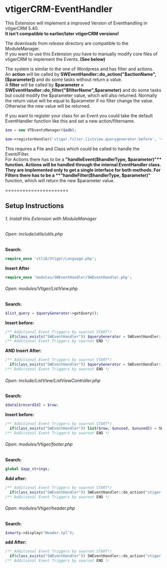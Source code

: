 vtigerCRM-EventHandler
======================

This Extension will implement a improved Version of Eventhandling in vtigerCRM 5.40.  
**It isn't compatible to earlier/later vtigerCRM versions!**

The downloads from *release* directory are compatible to the ModuleManager.   
If you want to use this Extension you have to manually modify core files of vtigerCRM to implement the Events. **(See below)**

The system is similar to the one of Wordpress and has filter and actions.  
An **action** will be called by **SWEventHandler::do_action("$actionName",[$parameter])** and do some tasks without return a value.  
A **filter** will be called by **$parameter = SWEventHandler::do_filter("$filterName",$parameter)** and do some tasks but could modify the $parameter value, which will also returned. Normally the return value will be equal to $parameter if no filter change the value.
Otherwise the new value will be returned.

If you want to register your class for an Event you could take the default EventHandler function like this and set a new action/filtername.
```php
$em = new VTEventsManager($adb);

$em->registerHandler('vtiger.filter.listview.querygenerator.before', '<handlerFile>', '<handlerClass>');
```

This requires a File and Class which could be called to handle the Event/Filter.  
For Actions there has to be a **"handleEvent($handlerType, $parameter)"** function. Actions will be handled through the internal EventHandler class. They are implemented only to get a single interface for both methods.  
For Filters there has to be a **"handleFilter($handlerType, $parameter)"** function, which will return the new $parameter value.  

======================
## Setup Instructions

###### 1. Install this Extension with ModuleManager

###### Open: include/utils/utils.php  

**Search:**  
```php
require_once 'vtlib/Vtiger/Language.php';
```
**Insert After**  
```php
require_once 'modules/SWEventHandler/SWEventHandler.php';
```

###### Open: modules/Vtiger/ListView.php

**Search:**  
```php
$list_query = $queryGenerator->getQuery();
```
**Insert before:**  
```php
/** Additional Event Triggers by swarnat START*/
  if(class_exists("SWEventHandler")) $queryGenerator = SWEventHandler::do_filter("vtiger.filter.listview.querygenerator.before", $queryGenerator);
/** Additional Event Triggers by swarnat END */
```
**AND Insert After:**  
```php
/** Additional Event Triggers by swarnat START*/
  if(class_exists("SWEventHandler")) $queryGenerator = SWEventHandler::do_filter("vtiger.filter.listview.querygenerator.after", $queryGenerator);
/** Additional Event Triggers by swarnat END */
```

###### Open: include/ListView/ListViewController.php  

**Search:**  
```php
$data[$recordId] = $row;
```
**Insert before:**  
```php
/** Additional Event Triggers by swarnat START*/
  if(class_exists("SWEventHandler")) list($row, $unused, $unused2) = SWEventHandler::do_filter("vtiger.filter.listview.render", array($row, $this->db->fetchByAssoc($result, $i), $recordId));
/** Additional Event Triggers by swarnat END */
```
###### Open: modules/Vtiger/footer.php  

**Search:**  
```php
global $app_strings;
```
**Add after:**  
```php
/** Additional Event Triggers by swarnat START*/
  if(class_exists("SWEventHandler")) SWEventHandler::do_action("vtiger.footer");
/** Additional Event Triggers by swarnat END */
```
###### Open: modules/Vtiger/header.php

**Search:**  
```php
$smarty->display("Header.tpl");
```
**add After:**  
```php
/** Additional Event Triggers by swarnat START*/
  if(class_exists("SWEventHandler")) SWEventHandler::do_action("vtiger.header");
/** Additional Event Triggers by swarnat END */
```
